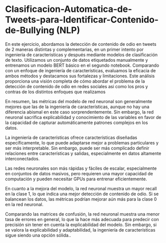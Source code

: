 # Clasificacion-Automatica-de-Tweets-para-Identificar-Contenido-de-Bullying (NLP)

En este ejercicio, abordamos la detección de contenido de odio en tweets de 2 maneras distintas y complementarias, en un primer intento por ingenieria de caracteristicas y después mediante modelos de clasificación de texto. Utilizamos un conjunto de datos etiquetados manualmente y entrenamos un modelo BERT básico en el segundo notebook. Comparando con un enfoque de ingeniería de características, evaluamos la eficacia de ambos métodos y destacamos sus fortalezas y limitaciones. Este análisis proporciona una visión completa de cómo abordar el problema de la detección de contenido de odio en redes sociales asi como los pros y contras de los distintos enfoques que realizamos

En resumen, las métricas del modelo de red neuronal son generalmente mejores que las de la ingeniería de características, aunque no hay una diferencia abismal en este caso sorprendentemente. Sin embargo, la red neuronal sacrifica explicabilidad y conocimiento de las variables en favor de la capacidad de capturar automáticamente patrones complejos en los datos.

La ingeniería de características ofrece características diseñadas específicamente, lo que puede adaptarse mejor a problemas particulares y ser más interpretable. Sin embargo, puede ser más complicado definir relaciones entre características y salidas, especialmente en datos altamente interconectados.

Las redes neuronales son más rápidas y fáciles de escalar, especialmente en conjuntos de datos masivos, pero requieren una mayor capacidad de computación y pueden necesitar GPUs para entrenar eficientemente.

En cuanto a la mejora del modelo, la red neuronal muestra un mayor recall en la clase 1, lo que indica una mejor detección de contenido de odio. Si se balancean los datos, las métricas podrían mejorar aún más para la clase 0 en la red neuronal.

Comparando las matrices de confusión, la red neuronal muestra una menor tasa de errores en general, lo que la hace más adecuada para predecir con precisión sin tener en cuenta la explicabilidad del modelo. Sin embargo, si se valora la explicabilidad y adaptabilidad, la ingeniería de características sigue siendo una opción sólida..
